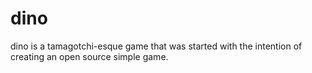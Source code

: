 dino
====

dino is a tamagotchi-esque game that was started with the intention of creating an open source simple game.
